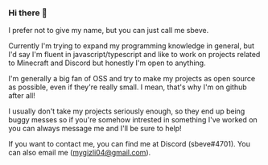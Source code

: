 ### Hi there 👋

I prefer not to give my name, but you can just call me sbeve.

Currently I'm trying to expand my programming knowledge in general, but I'd say I'm fluent in javascript/typescript and like to work on projects related to Minecraft and Discord but honestly I'm open to anything.

I'm generally a big fan of OSS and try to make my projects as open source as possible, even if they're really small. I mean, that's why I'm on github after all!

I usually don't take my projects seriously enough, so they end up being buggy messes so if you're somehow intrested in something I've worked on you can always message me and I'll be sure to help!

If you want to contact me, you can find me at Discord (sbeve#4701). You can also email me (mygizli04@gmail.com). 
